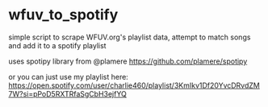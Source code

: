 # wfuv_to_spotify
simple script to scrape WFUV.org's playlist data, attempt to match songs and add it to a spotify playlist

uses spotipy library from @plamere https://github.com/plamere/spotipy

or you can just use my playlist here: https://open.spotify.com/user/charlie460/playlist/3KmIkv1Df20YvcDRvdZM7W?si=pPoD5RXTRfaSgCbH3ejfYQ
